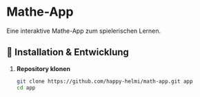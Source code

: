 # Mathe-App

Eine interaktive Mathe-App zum spielerischen Lernen.

## 🚀 Installation & Entwicklung

1. **Repository klonen**
   ```sh
   git clone https://github.com/happy-helmi/math-app.git app
   cd app

